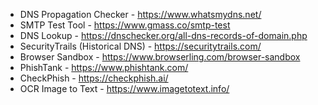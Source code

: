 - DNS Propagation Checker - https://www.whatsmydns.net/ 
- SMTP Test Tool - https://www.gmass.co/smtp-test
- DNS Lookup - https://dnschecker.org/all-dns-records-of-domain.php
- SecurityTrails (Historical DNS) - https://securitytrails.com/
- Browser Sandbox - https://www.browserling.com/browser-sandbox
- PhishTank - https://www.phishtank.com/
- CheckPhish - https://checkphish.ai/
- OCR Image to Text - https://www.imagetotext.info/